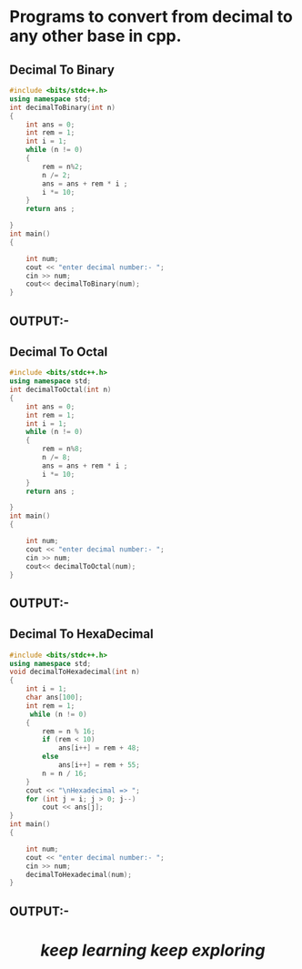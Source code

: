 # Programs to convert from decimal to any other base in cpp.
## Decimal To Binary 
```cpp
#include <bits/stdc++.h>
using namespace std;
int decimalToBinary(int n)
{
    int ans = 0;
    int rem = 1;
    int i = 1;
    while (n != 0)
    {
        rem = n%2;
        n /= 2;
        ans = ans + rem * i ;
        i *= 10;
    }
    return ans ;

}
int main()
{

    int num;
    cout << "enter decimal number:- ";
    cin >> num;
    cout<< decimalToBinary(num);
}
```
## OUTPUT:- 

## Decimal To Octal
```cpp
#include <bits/stdc++.h>
using namespace std;
int decimalToOctal(int n)
{
    int ans = 0;
    int rem = 1;
    int i = 1;
    while (n != 0)
    {
        rem = n%8;
        n /= 8;
        ans = ans + rem * i ;
        i *= 10;
    }
    return ans ;

}
int main()
{

    int num;
    cout << "enter decimal number:- ";
    cin >> num;
    cout<< decimalToOctal(num);
}
```
## OUTPUT:- 

## Decimal To HexaDecimal
```cpp
#include <bits/stdc++.h>
using namespace std;
void decimalToHexadecimal(int n)
{
    int i = 1;
    char ans[100];
    int rem = 1;
     while (n != 0)
    {
        rem = n % 16;
        if (rem < 10)
            ans[i++] = rem + 48;
        else
            ans[i++] = rem + 55;
        n = n / 16;
    }
    cout << "\nHexadecimal => ";
    for (int j = i; j > 0; j--)
        cout << ans[j];
}
int main()
{

    int num;
    cout << "enter decimal number:- ";
    cin >> num;
    decimalToHexadecimal(num);
}
```
## OUTPUT:- 

<h1 align="center"><i> keep learning keep exploring </i> </h1>
